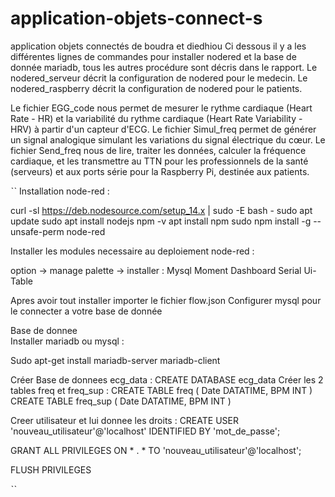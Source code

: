 # application-objets-connect-s
application objets connectés de boudra et diedhiou
Ci dessous il y a les différentes lignes de commandes pour installer nodered et la base de donnée mariadb,
tous les autres procédure sont décris dans le rapport.
Le nodered_serveur décrit la configuration de nodered pour le medecin.
Le nodered_raspberry décrit la configuration de nodered pour le patients.

Le fichier EGG_code nous permet de mesurer le rythme cardiaque (Heart Rate - HR) et la variabilité du rythme cardiaque (Heart Rate Variability - HRV) à partir d'un capteur d'ECG.
Le fichier Simul_freq permet de générer un signal analogique simulant les variations du signal électrique du cœur.
Le fichier Send_freq nous de lire, traiter les données, calculer la fréquence cardiaque, et les transmettre au TTN pour les professionnels de la santé (serveurs) et aux ports série pour la Raspberry Pi, destinée aux patients.

ˋˋ Installation node-red :

curl -sl https://deb.nodesource.com/setup_14.x |
sudo -E bash - 
sudo apt update sudo apt install nodejs
npm -v
apt install npm
sudo npm install -g --unsafe-perm node-red

Installer les modules necessaire au deploiement node-red :

option -> manage palette -> installer :
     Mysql
     Moment
     Dashboard 
     Serial 
     Ui-Table

Apres avoir tout installer importer le fichier flow.json
Configurer mysql pour le connecter a votre base de donnée

Base de donnee     
Installer mariadb ou mysql :

Sudo apt-get install mariadb-server mariadb-client 

Créer Base de donnees ecg_data :
   CREATE DATABASE ecg_data
Créer les 2 tables freq et freq_sup :
   CREATE TABLE freq ( Date DATATIME, BPM INT )
   CREATE TABLE freq_sup ( Date DATATIME, BPM INT )

Creer utilisateur et lui donnee les droits : 
  CREATE USER 'nouveau_utilisateur'@'localhost' IDENTIFIED BY 'mot_de_passe';

  GRANT ALL PRIVILEGES ON * . * TO 'nouveau_utilisateur'@'localhost';

  FLUSH PRIVILEGES

ˋˋ
